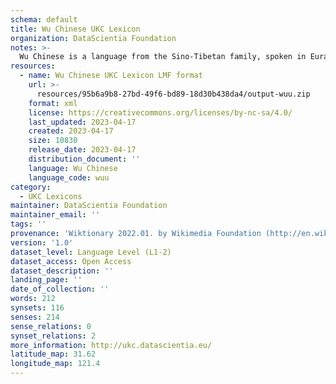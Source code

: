 ```yaml
---
schema: default
title: Wu Chinese UKC Lexicon
organization: DataScientia Foundation
notes: >-
  Wu Chinese is a language from the Sino-Tibetan family, spoken in Eurasia. The UKC Lexicon of Wu Chinese is represented as a lexico-semantic network. It consists of words, word senses, synsets, as well as sense-level and synset-level relationships.
resources:
  - name: Wu Chinese UKC Lexicon LMF format
    url: >-
      resources/95b6a9b8-27bd-49f6-bd89-18d30b438da4/output-wuu.zip
    format: xml
    license: https://creativecommons.org/licenses/by-nc-sa/4.0/
    last_updated: 2023-04-17
    created: 2023-04-17
    size: 10830
    release_date: 2023-04-17
    distribution_document: ''
    language: Wu Chinese
    language_code: wuu
category:
  - UKC Lexicons
maintainer: DataScientia Foundation
maintainer_email: ''
tags: ''
provenance: 'Wiktionary 2022.01. by Wikimedia Foundation (http://en.wiktionary.org); CogNet 2.1 by Khuyagbaatar Batsuren, National University of Mongolia (http://cognet.ukc.disi.unitn.it); Princeton WordNet 2.1 by Princeton University (https://wordnet.princeton.edu)'
version: '1.0'
dataset_level: Language Level (L1-2)
dataset_access: Open Access
dataset_description: ''
landing_page: ''
date_of_collection: ''
words: 212
synsets: 116
senses: 214
sense_relations: 0
synset_relations: 2
more_information: http://ukc.datascientia.eu/
latitude_map: 31.62
longitude_map: 121.4
---
```

